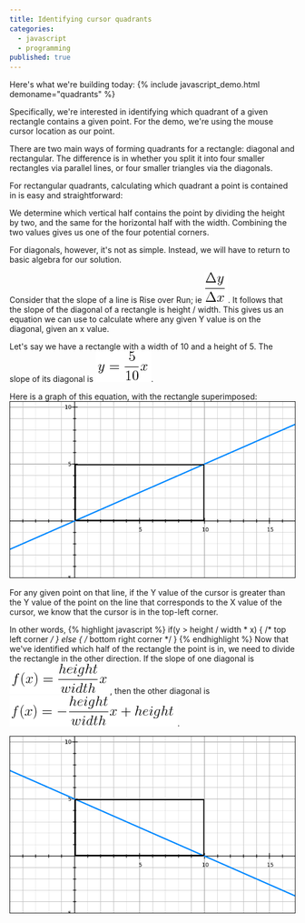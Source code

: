 ```yaml
---
title: Identifying cursor quadrants
categories: 
  - javascript
  - programming
published: true
---
```


Here's what we're building today:
{% include javascript_demo.html demoname="quadrants" %}

Specifically, we're interested in identifying which quadrant of a given rectangle contains a given point. For the demo, we're using the mouse cursor location as our point.

There are two main ways of forming quadrants for a rectangle: diagonal and rectangular.
The difference is in whether you split it into four smaller rectangles via parallel lines, or four smaller triangles via the diagonals.

For rectangular quadrants, calculating which quadrant a point is contained in is easy and straightforward:
<script src="http://gist-it.appspot.com/github/Thristhart/techniques/blob/gh-pages/assets/javascript/quadrants.js?slice=72:88"></script>
We determine which vertical half contains the point by dividing the height by two, and the same for the horizontal half with the width. Combining the two values gives us one of the four potential corners.

For diagonals, however, it's not as simple. Instead, we will have to return to basic algebra for our solution.

Consider that the slope of a line is Rise over Run; ie <img src="assets/deltayoverdeltax.png" class="inline" alt="Delta Y over Delta X" />. It follows that the slope of the diagonal of a rectangle is height / width. This gives us an equation we can use to calculate where any given Y value is on the diagonal, given an x value.

Let's say we have a rectangle with a width of 10 and a height of 5. The slope of its diagonal is <img src="assets/yequals510x.png" class="inline" alt="y=5/10x" />.

Here is a graph of this equation, with the rectangle superimposed:
![](assets/example_graph_1.png)

For any given point on that line, if the Y value of the cursor is greater than the Y value of the point on the line that corresponds to the X value of the cursor, we know that the cursor is in the top-left corner.

In other words, 
{% highlight javascript %}
if(y > height / width * x) {
	/* top left corner */
}
else {
	/* bottom right corner */
}
{% endhighlight %}
Now that we've identified which half of the rectangle the point is in, we need to divide the rectangle in the other direction. If the slope of one diagonal is <img src="assets/diagonal_equation.png" class="inline" alt="f(x)=height/widthx" />, then the other diagonal is <img src="assets/other_diagonal_equation.png" class="inline" alt="f(x)=-height/widthx + height" />.

![](assets/example_graph_2.png)